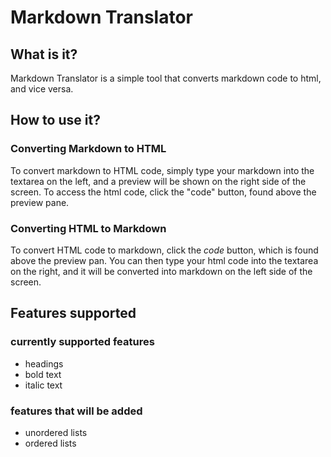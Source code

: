 # Markdown Translator
## What is it?
Markdown Translator is a simple tool that converts markdown code to html, and vice versa.
## How to use it?
### Converting Markdown to HTML
To convert markdown to HTML code, simply type your markdown into the textarea on the left, and a preview will be shown on the right side of the screen. To access the html code, click the "code" button, found above the preview pane.
### Converting HTML to Markdown
To convert HTML code to markdown, click the *code* button, which is found above the preview pan. You can then type your html code into the textarea on the right, and it will be converted into markdown on the left side of the screen.
## Features supported
### currently supported features
- headings
- bold text
- italic text
### features that will be added
- unordered lists
- ordered lists
